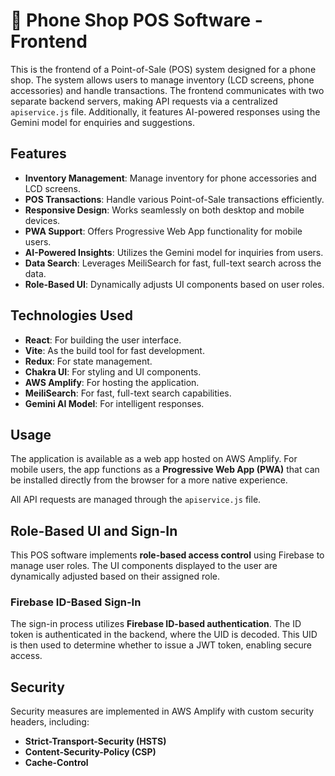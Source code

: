 # 📱 Phone Shop POS Software - Frontend

This is the frontend of a Point-of-Sale (POS) system designed for a phone shop. The system allows users to manage inventory (LCD screens, phone accessories) and handle transactions. The frontend communicates with two separate backend servers, making API requests via a centralized `apiservice.js` file. Additionally, it features AI-powered responses using the Gemini model for enquiries and suggestions.

## Features

- **Inventory Management**: Manage inventory for phone accessories and LCD screens.
- **POS Transactions**: Handle various Point-of-Sale transactions efficiently.
- **Responsive Design**: Works seamlessly on both desktop and mobile devices.
- **PWA Support**: Offers Progressive Web App functionality for mobile users.
- **AI-Powered Insights**: Utilizes the Gemini model for inquiries from users.
- **Data Search**: Leverages MeiliSearch for fast, full-text search across the data.
- **Role-Based UI**: Dynamically adjusts UI components based on user roles.

## Technologies Used

- **React**: For building the user interface.
- **Vite**: As the build tool for fast development.
- **Redux**: For state management.
- **Chakra UI**: For styling and UI components.
- **AWS Amplify**: For hosting the application.
- **MeiliSearch**: For fast, full-text search capabilities.
- **Gemini AI Model**: For intelligent responses.

## Usage

The application is available as a web app hosted on AWS Amplify. For mobile users, the app functions as a **Progressive Web App (PWA)** that can be installed directly from the browser for a more native experience. 

All API requests are managed through the `apiservice.js` file.

## Role-Based UI and Sign-In

This POS software implements **role-based access control** using Firebase to manage user roles. The UI components displayed to the user are dynamically adjusted based on their assigned role.

### Firebase ID-Based Sign-In

The sign-in process utilizes **Firebase ID-based authentication**. The ID token is authenticated in the backend, where the UID is decoded. This UID is then used to determine whether to issue a JWT token, enabling secure access.

## Security

Security measures are implemented in AWS Amplify with custom security headers, including:

- **Strict-Transport-Security (HSTS)**
- **Content-Security-Policy (CSP)**
- **Cache-Control**
